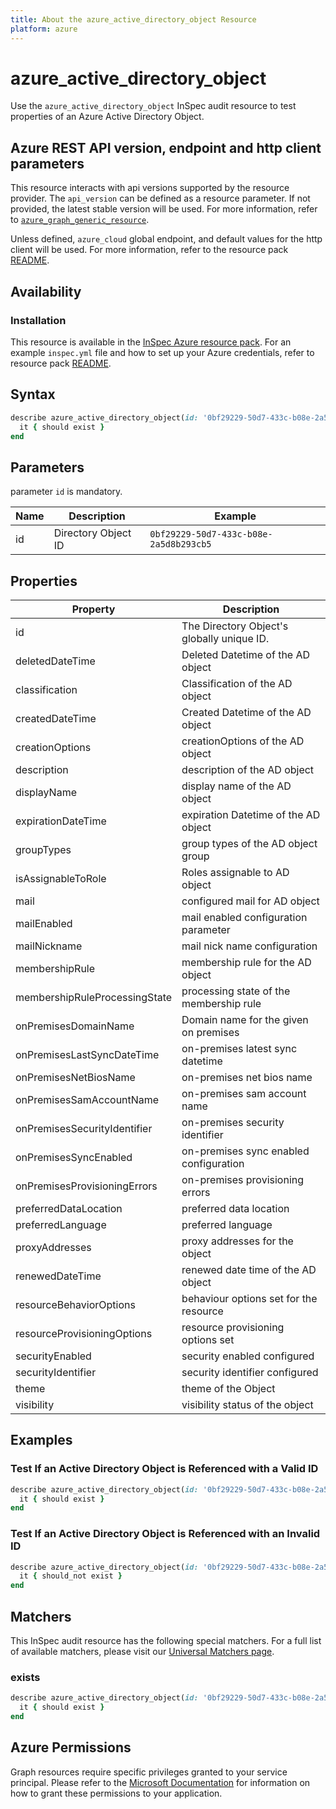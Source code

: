 ```yaml
---
title: About the azure_active_directory_object Resource
platform: azure
---
```


# azure_active_directory_object

Use the `azure_active_directory_object` InSpec audit resource to test properties of an Azure Active Directory Object.

## Azure REST API version, endpoint and http client parameters

This resource interacts with api versions supported by the resource provider.
The `api_version` can be defined as a resource parameter.
If not provided, the latest stable version will be used.
For more information, refer to [`azure_graph_generic_resource`](azure_graph_generic_resource.md).

Unless defined, `azure_cloud` global endpoint, and default values for the http client will be used.
For more information, refer to the resource pack [README](../../README.md).

## Availability

### Installation

This resource is available in the [InSpec Azure resource pack](https://github.com/inspec/inspec-azure).
For an example `inspec.yml` file and how to set up your Azure credentials, refer to resource pack [README](../../README.md#Service-Principal).

## Syntax
```ruby
describe azure_active_directory_object(id: '0bf29229-50d7-433c-b08e-2a5d8b293cb5') do
  it { should exist }
end
```
## Parameters

parameter `id` is mandatory.

| Name               | Description            | Example |
|--------------------|------------------------|---------|
| id                  | Directory Object ID   | `0bf29229-50d7-433c-b08e-2a5d8b293cb5` | 

## Properties

| Property                      | Description                                |
|-------------------------------|--------------------------------------------|
| id                            | The Directory Object's globally unique ID. |
| deletedDateTime               | Deleted Datetime of the AD object          |
| classification                | Classification of the AD object            |
| createdDateTime               | Created Datetime of the AD object          |
| creationOptions               | creationOptions of the AD object           |
| description                   | description of the AD object               |
| displayName                   | display name of the AD object              |
| expirationDateTime            | expiration Datetime of the AD object       |
| groupTypes                    | group types of the AD object group         |
| isAssignableToRole            | Roles assignable to AD object              |
| mail                          | configured mail for AD object              | 
| mailEnabled                   | mail enabled configuration parameter       |                 
| mailNickname                  | mail nick name configuration               |
| membershipRule                | membership rule for the AD object          |
| membershipRuleProcessingState | processing state of the membership rule    |
| onPremisesDomainName          | Domain name for the given on premises      |
| onPremisesLastSyncDateTime    | on-premises latest sync datetime           |
| onPremisesNetBiosName         | on-premises net bios name                  |
| onPremisesSamAccountName      | on-premises sam account name               |
| onPremisesSecurityIdentifier  | on-premises security identifier            |
| onPremisesSyncEnabled         | on-premises sync enabled configuration     |
| onPremisesProvisioningErrors  | on-premises provisioning errors            |
| preferredDataLocation         | preferred data location                    |
| preferredLanguage             | preferred language                         |
| proxyAddresses                | proxy addresses for the object             |
| renewedDateTime               | renewed date time of the AD object         |
| resourceBehaviorOptions       | behaviour options set for the resource     |
| resourceProvisioningOptions   | resource provisioning options set          |
| securityEnabled               | security enabled configured                | 
| securityIdentifier            | security identifier configured             |
| theme                         | theme of the Object                        |
| visibility                    | visibility status of the object            |

## Examples

### Test If an Active Directory Object is Referenced with a Valid ID
```ruby
describe azure_active_directory_object(id: '0bf29229-50d7-433c-b08e-2a5d8b293cb5') do
  it { should exist }
end
```
### Test If an Active Directory Object is Referenced with an Invalid ID
```ruby
describe azure_active_directory_object(id: '0bf29229-50d7-433c-b08e-2a5d8b293cb5') do
  it { should_not exist }
end
```
## Matchers

This InSpec audit resource has the following special matchers. For a full list of available matchers, please visit our [Universal Matchers page](https://www.inspec.io/docs/reference/matchers/).

### exists
```ruby
describe azure_active_directory_object(id: '0bf29229-50d7-433c-b08e-2a5d8b293cb5') do
  it { should exist }
end
```
## Azure Permissions

Graph resources require specific privileges granted to your service principal.
Please refer to the [Microsoft Documentation](https://docs.microsoft.com/en-us/azure/active-directory/develop/active-directory-integrating-applications#updating-an-application) for information on how to grant these permissions to your application.